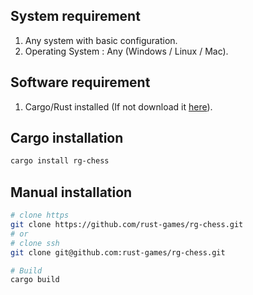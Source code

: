 ## System requirement

1. Any system with basic configuration.
2. Operating System : Any (Windows / Linux / Mac).

## Software requirement

1. Cargo/Rust installed (If not download it [here](https://doc.rust-lang.org/cargo/getting-started/installation.html)).

## Cargo installation

```bash
cargo install rg-chess
```

## Manual installation

```bash
# clone https
git clone https://github.com/rust-games/rg-chess.git
# or
# clone ssh
git clone git@github.com:rust-games/rg-chess.git

# Build
cargo build
```
